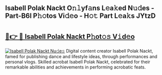 ## Isabell Polak Nackt O𝚗𝚕yf𝚊ns L𝚎a𝚔ed N𝚞𝚍es - Part-B6l P𝚑𝚘tos Vi𝚍𝚎o - H𝚘𝚝 Part L𝚎a𝚔s JYtzD

# <h2><a href="http://kf0eamv.oniu.top/?m=Isabell+Polak+Nackt">🔗👉 🔴 Isabell Polak Nackt P𝚑ot𝚘𝚜 V𝚒d𝚎o</a></h2>

[![Isabell Polak Nackt Nu𝚍e𝚜](https://i.imgur.com/0qMVB7G.gif)](http://kf0eamv.oniu.top/?m=Isabell+Polak+Nackt)
Digital content creator Isabell Polak Nackt, famed for publishing dance and lifestyle ideas, through performances and personal vlogs. Skilled acrobat Isabell Polak Nackt, celebrated for their remarkable abilities and achievements in performing acrobatic feats.  
